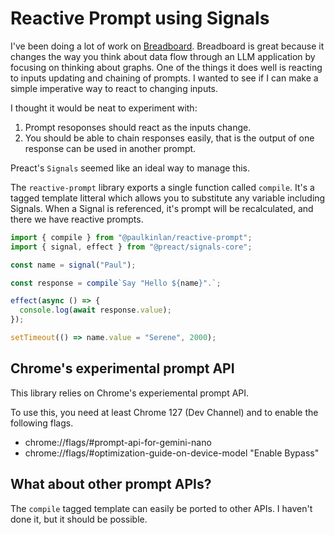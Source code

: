# Reactive Prompt using Signals

I've been doing a lot of work on [Breadboard](https://github.com/breadboard-ai/breadboard). Breadboard is great because it changes the way you think about data flow through an LLM application by focusing on thinking about graphs. One of the things it does well is reacting to inputs updating and chaining of prompts. I wanted to see if I can make a simple imperative way to react to changing inputs.

I thought it would be neat to experiment with:

1. Prompt resoponses should react as the inputs change.
2. You should be able to chain responses easily, that is the output of one response can be used in another prompt.

Preact's `Signals` seemed like an ideal way to manage this.

The `reactive-prompt` library exports a single function called `compile`. It's a tagged template litteral which allows you to substitute any variable including Signals. When a Signal is referenced, it's prompt will be recalculated, and there we have reactive prompts.

```JavaScript
import { compile } from "@paulkinlan/reactive-prompt";
import { signal, effect } from "@preact/signals-core";

const name = signal("Paul");

const response = compile`Say "Hello ${name}".`;

effect(async () => {
  console.log(await response.value);
});

setTimeout(() => name.value = "Serene", 2000);
```

## Chrome's experimental prompt API

This library relies on Chrome's experiemental prompt API.

To use this, you need at least Chrome 127 (Dev Channel) and to enable the following flags.

* chrome://flags/#prompt-api-for-gemini-nano
* chrome://flags/#optimization-guide-on-device-model "Enable Bypass"

## What about other prompt APIs?

The `compile` tagged template can easily be ported to other APIs. I haven't done it, but it should be possible.